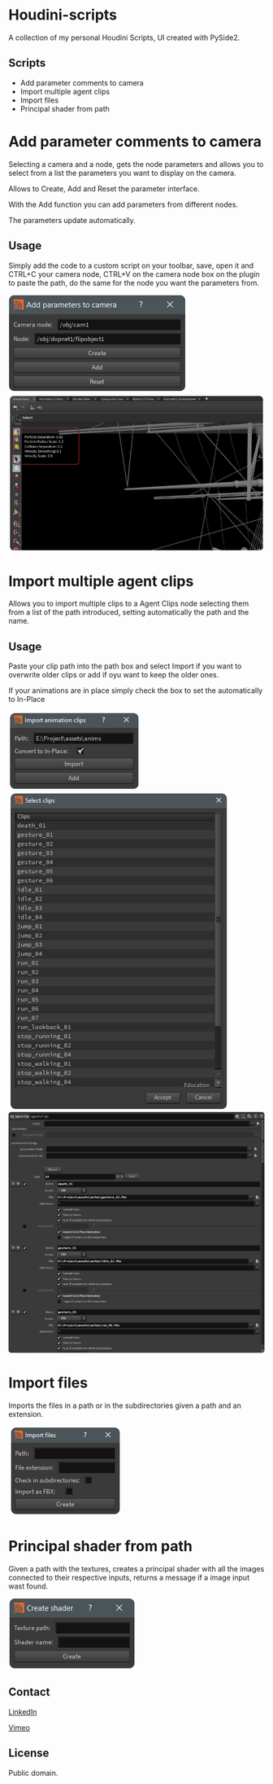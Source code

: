 # Houdini-scripts
A collection of my personal Houdini Scripts, UI created with PySide2.

## Scripts

* Add parameter comments to camera
* Import multiple agent clips
* Import files
* Principal shader from path



# Add parameter comments to camera

Selecting a camera and a node, gets the node parameters and allows you to select from a list the parameters you want to display on the camera.

Allows to Create, Add and Reset the parameter interface.

With the Add function you can add parameters from different nodes.

The parameters update automatically.


## Usage

Simply add the code to a custom script on your toolbar, save, open it and CTRL+C your camera node, CTRL+V on the camera node box on the plugin to paste the path, do the same for the node you want the parameters from.

![alt tag](https://raw.githubusercontent.com/JoseZalez/Houdini-scripts/master/images_examples/parms_camera_ui.png)
![alt tag](https://raw.githubusercontent.com/JoseZalez/Houdini-scripts/master/images_examples/parms_camera.png)

# Import multiple agent clips

Allows you to import multiple clips to a Agent Clips node selecting them from a list of the path introduced, setting automatically the path and the name.

## Usage

Paste your clip path into the path box and select Import if you want to overwrite older clips or add if oyu want to keep the older ones.

If your animations are in place simply check the box to set the automatically to In-Place

![alt tag](https://raw.githubusercontent.com/JoseZalez/Houdini-scripts/master/images_examples/import_clips.png)
![alt tag](https://raw.githubusercontent.com/JoseZalez/Houdini-scripts/master/images_examples/import_clips_list.png)
![alt tag](https://raw.githubusercontent.com/JoseZalez/Houdini-scripts/master/images_examples/import_clips_agentclip.png)

# Import files

Imports the files in a path or in the subdirectories given a path and an extension.

![alt tag](https://raw.githubusercontent.com/JoseZalez/Houdini-scripts/master/images_examples/import_files_path.png)

# Principal shader from path

Given a path with the textures, creates a principal shader with all the images connected to their respective inputs, returns a message if a image input wast found.

![alt tag](https://raw.githubusercontent.com/JoseZalez/Houdini-scripts/master/images_examples/create_shader.png)

## Contact
 [LinkedIn] 
 
 [Vimeo]
 
 [LinkedIn]: https://www.linkedin.com/in/jose-gonzalezvfx/
 [Vimeo]: https://vimeo.com/josezalez

## License

Public domain.
